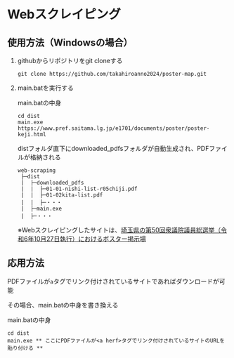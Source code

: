 # Webスクレイピング

## 使用方法（Windowsの場合）
1. githubからリポジトリをgit cloneする
    ```
    git clone https://github.com/takahiroanno2024/poster-map.git
    ```
2. main.batを実行する
    
    main.batの中身

    ```
    cd dist
    main.exe https://www.pref.saitama.lg.jp/e1701/documents/poster/poster-keji.html
    ```

    distフォルダ直下にdownloaded_pdfsフォルダが自動生成され、PDFファイルが格納される
    ```
    web-scraping
     ├─dist
     |  ├─downloaded_pdfs
     |  |  ├─01-01-nishi-list-r05chiji.pdf
     |  |  ├─01-02kita-list.pdf
     |  |  ├─・・・
     |  ├─main.exe
     |  ├─・・・
    ```

    ※Webスクレイピングしたサイトは、[埼玉県の第50回衆議院議員総選挙（令和6年10月27日執行）におけるポスター掲示場](https://www.pref.saitama.lg.jp/e1701/documents/poster/poster-keji.html)

## 応用方法
PDFファイルが`a`タグでリンク付けされているサイトであればダウンロードが可能

その場合、main.batの中身を書き換える

main.batの中身
```
cd dist
main.exe ** ここにPDFファイルが<a herf>タグでリンク付けされているサイトのURLを貼り付ける **
```